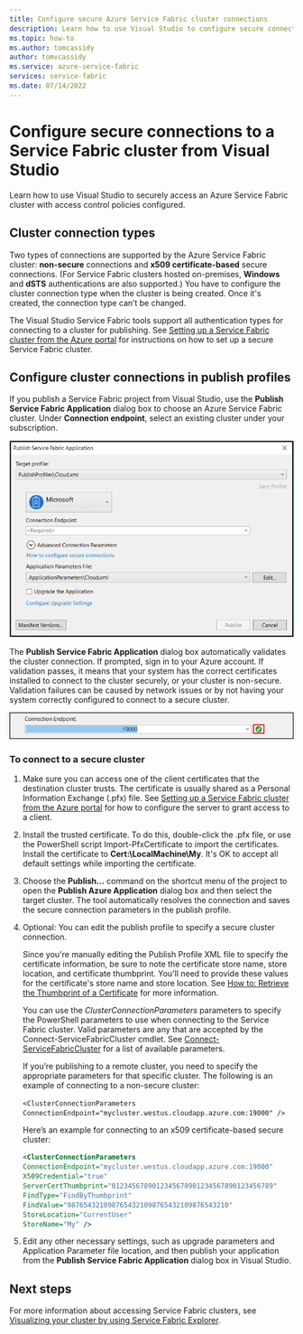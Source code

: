 ```yaml
---
title: Configure secure Azure Service Fabric cluster connections 
description: Learn how to use Visual Studio to configure secure connections that are supported by the Azure Service Fabric cluster.
ms.topic: how-to
ms.author: tomcassidy
author: tomvcassidy
ms.service: azure-service-fabric
services: service-fabric
ms.date: 07/14/2022
---
```


# Configure secure connections to a Service Fabric cluster from Visual Studio
Learn how to use Visual Studio to securely access an Azure Service Fabric cluster with access control policies configured.

## Cluster connection types
Two types of connections are supported by the Azure Service Fabric cluster: **non-secure** connections and **x509 certificate-based** secure connections. (For Service Fabric clusters hosted on-premises, **Windows** and **dSTS** authentications are also supported.) You have to configure the cluster connection type when the cluster is being created. Once it's created, the connection type can’t be changed.

The Visual Studio Service Fabric tools support all authentication types for connecting to a cluster for publishing. See [Setting up a Service Fabric cluster from the Azure portal](service-fabric-cluster-creation-via-portal.md) for instructions on how to set up a secure Service Fabric cluster.

## Configure cluster connections in publish profiles
If you publish a Service Fabric project from Visual Studio, use the **Publish Service Fabric Application** dialog box to choose an Azure Service Fabric cluster. Under **Connection endpoint**, select an existing cluster under your subscription.

![The **Publish Service Fabric Application** dialog box is used to configure a Service Fabric connection.][publishdialog]

The **Publish Service Fabric Application** dialog box automatically validates the cluster connection. If prompted, sign in to your Azure account. If validation passes, it means that your system has the correct certificates installed to connect to the cluster securely, or your cluster is non-secure. Validation failures can be caused by network issues or by not having your system correctly configured to connect to a secure cluster.

![The **Publish Service Fabric Application** dialog box validates an existing, correctly configured Service Fabric cluster connection.][selectsfcluster]

### To connect to a secure cluster
1. Make sure you can access one of the client certificates that the destination cluster trusts. The certificate is usually shared as a Personal Information Exchange (.pfx) file. See [Setting up a Service Fabric cluster from the Azure portal](service-fabric-cluster-creation-via-portal.md) for how to configure the server to grant access to a client.
2. Install the trusted certificate. To do this, double-click the .pfx file, or use the PowerShell script Import-PfxCertificate to import the certificates. Install the certificate to **Cert:\LocalMachine\My**. It's OK to accept all default settings while importing the certificate.
3. Choose the **Publish...** command on the shortcut menu of the project to open the **Publish Azure Application** dialog box and then select the target cluster. The tool automatically resolves the connection and saves the secure connection parameters in the publish profile.
4. Optional: You can edit the publish profile to specify a secure cluster connection.
   
   Since you're manually editing the Publish Profile XML file to specify the certificate information, be sure to note the certificate store name, store location, and certificate thumbprint. You'll need to provide these values for the certificate's store name and store location. See [How to: Retrieve the Thumbprint of a Certificate](https://techcommunity.microsoft.com/t5/azure-service-fabric/bg-p/Service-Fabric) for more information.
   
   You can use the *ClusterConnectionParameters* parameters to specify the PowerShell parameters to use when connecting to the Service Fabric cluster. Valid parameters are any that are accepted by the Connect-ServiceFabricCluster cmdlet. See [Connect-ServiceFabricCluster](/powershell/module/servicefabric/connect-servicefabriccluster) for a list of available parameters.
   
   If you’re publishing to a remote cluster, you need to specify the appropriate parameters for that specific cluster. The following is an example of connecting to a non-secure cluster:
   
   `<ClusterConnectionParameters ConnectionEndpoint="mycluster.westus.cloudapp.azure.com:19000" />`
   
   Here’s an example for connecting to an x509 certificate-based secure cluster:
   
   ```xml
   <ClusterConnectionParameters
   ConnectionEndpoint="mycluster.westus.cloudapp.azure.com:19000"
   X509Credential="true"
   ServerCertThumbprint="0123456789012345678901234567890123456789"
   FindType="FindByThumbprint"
   FindValue="9876543210987654321098765432109876543210"
   StoreLocation="CurrentUser"
   StoreName="My" />
   ```
5. Edit any other necessary settings, such as upgrade parameters and Application Parameter file location, and then publish your application from the **Publish Service Fabric Application** dialog box in Visual Studio.

## Next steps
For more information about accessing Service Fabric clusters, see [Visualizing your cluster by using Service Fabric Explorer](service-fabric-visualizing-your-cluster.md).

<!--Image references-->
[publishdialog]:./media/service-fabric-visualstudio-configure-secure-connections/publishdialog.png
[selectsfcluster]:./media/service-fabric-visualstudio-configure-secure-connections/selectsfcluster.png
